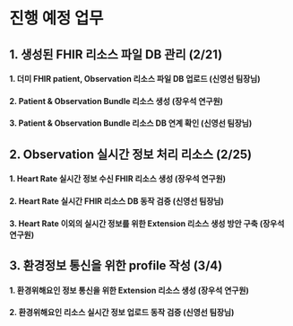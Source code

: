 # 진행 예정 업무

## 1. 생성된 FHIR 리소스 파일 DB 관리 (2/21)
#### 1. 더미 FHIR patient, Observation 리소스 파일 DB 업로드 (신영선 팀장님)
#### 2. Patient & Observation Bundle 리소스 생성  (장우석 연구원)
#### 3. Patient & Observation Bundle 리소스 DB 연계 확인 (신영선 팀장님)

## 2. Observation 실시간 정보 처리 리소스 (2/25)
#### 1. Heart Rate 실시간 정보 수신 FHIR 리소스 생성 (장우석 연구원)
#### 2. Heart Rate 실시간 FHIR 리소스 DB 동작 검증 (신영선 팀장님)
#### 3. Heart Rate 이외의 실시간 정보를 위한 Extension 리소스 생성 방안 구축 (장우석 연구원)

## 3. 환경정보 통신을 위한 profile 작성 (3/4)
#### 1. 환경위해요인 정보 통신을 위한 Extension 리소스 생성 (장우석 연구원)
#### 2. 환경위해요인 리소스 실시간 정보 업로드 동작 검증 (신영선 팀장님)
